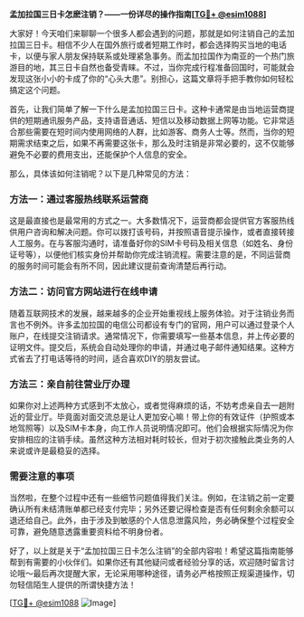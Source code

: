 **孟加拉国三日卡怎麽注销？——一份详尽的操作指南[[TG💪+ @esim1088](https://t.me/s/esim1088)]**

大家好！今天咱们来聊聊一个很多人都会遇到的问题，那就是如何注销自己的孟加拉国三日卡。相信不少人在国外旅行或者短期工作时，都会选择购买当地的电话卡，以便与家人朋友保持联系或处理紧急事务。而孟加拉国作为南亚的一个热门旅游目的地，其三日卡自然也备受青睐。不过，当你完成行程准备回国时，可能就会发现这张小小的卡成了你的“心头大患”。别担心，这篇文章将手把手教你如何轻松搞定这个问题。

首先，让我们简单了解一下什么是孟加拉国三日卡。这种卡通常是由当地运营商提供的短期通讯服务产品，支持语音通话、短信以及移动数据上网等功能。它非常适合那些需要在短时间内使用网络的人群，比如游客、商务人士等。然而，当你的短期需求结束之后，如果不再需要这张卡，那么及时注销是非常必要的，这不仅能够避免不必要的费用支出，还能保护个人信息的安全。

那么，具体该如何注销呢？以下是几种常见的方法：

### 方法一：通过客服热线联系运营商

这是最直接也是最常用的方式之一。大多数情况下，运营商都会提供官方客服热线供用户咨询和解决问题。你可以拨打该号码，并按照语音提示操作，或者直接转接人工服务。在与客服沟通时，请准备好你的SIM卡号码及相关信息（如姓名、身份证号等），以便他们核实身份并帮助你完成注销流程。需要注意的是，不同运营商的服务时间可能会有所不同，因此建议提前查询清楚后再行动。

### 方法二：访问官方网站进行在线申请

随着互联网技术的发展，越来越多的企业开始重视线上服务体验。对于注销业务而言也不例外。许多孟加拉国的电信公司都设有专门的官网，用户可以通过登录个人账户，在线提交注销请求。通常情况下，你需要填写一些基本信息，并上传必要的证明文件。提交后，系统会自动处理你的申请，并通过电子邮件通知结果。这种方式省去了打电话等待的时间，适合喜欢DIY的朋友尝试。

### 方法三：亲自前往营业厅办理

如果你对上述两种方式感到不太放心，或者觉得麻烦的话，不妨考虑亲自去一趟附近的营业厅。毕竟面对面交流总是让人更加安心嘛！带上你的有效证件（护照或本地驾照等）以及SIM卡本身，向工作人员说明情况即可。他们会根据实际情况为你安排相应的注销手续。虽然这种方法相对耗时较长，但对于初次接触此类业务的人来说或许是最稳妥的选择。

### 需要注意的事项

当然啦，在整个过程中还有一些细节问题值得我们关注。例如，在注销之前一定要确认所有未结清账单都已经支付完毕；另外还要记得检查是否有任何剩余余额可以退还给自己。此外，由于涉及到敏感的个人信息泄露风险，务必确保整个过程安全可靠，避免随意透露重要资料给不明身份者。

好了，以上就是关于“孟加拉国三日卡怎么注销”的全部内容啦！希望这篇指南能够帮到有需要的小伙伴们。如果你还有其他疑问或者经验分享的话，欢迎随时留言讨论哦～最后再次提醒大家，无论采用哪种途径，请务必严格按照正规渠道操作，切勿轻信陌生人提供的所谓快捷方法！

[[TG💪+ @esim1088](https://t.me/s/esim1088) ![Image](https://i.postimg.cc/4NQfJmqS/Snipaste-2025-05-13-00-14-12.png)]